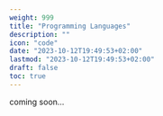 ```yaml
---
weight: 999
title: "Programming Languages"
description: ""
icon: "code"
date: "2023-10-12T19:49:53+02:00"
lastmod: "2023-10-12T19:49:53+02:00"
draft: false
toc: true
---
```


coming soon...
